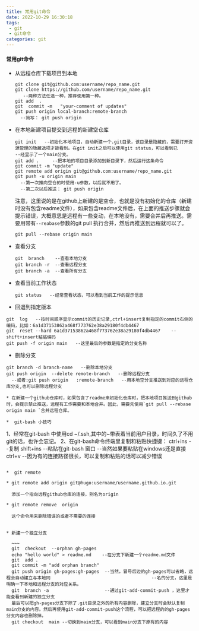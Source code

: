 ```yaml
---
title: 常用git命令
date: 2022-10-29 16:30:18
tags:
 - git
 - git命令
categories: git 
---
```




#### 常用git命令

* 从远程仓库下载项目到本地

  ~~~
  git clone git@github.com:username/repo_name.git     
  git clone https://github.com/username/repo_name.git 
     --两种方法任选一种，推荐使用第一种。
  git add  .
  git  commit -m   "your-comment of updates"
  git push origin local-branch:remote-branch
    --简写： git push origin
  ~~~

* 在本地新建项目提交到远程的新建空仓库

  ~~~
  git init   --初始化本地项目，自动新建一个.git目录，该目录是隐藏的，需要打开资源管理的隐藏选项才能看到。在git init之后可以使用git status，可以看到已            --经显示了一个main分支。
  git add .     --把本地的项目目录添加到新目录下，然后运行这条命令
  git commit -m "update"
  git remote add origin git@github.com:username/repo_name.git 
  git push -u origin main 
    --第一次推向空仓的时使用-u参数，以后就不用了。
    --第二次以后推送： git push origin  
  ~~~

  <!--more-->

  注意，这里说的是在github上新建的是空仓，也就是没有初始化的仓库（新建时没有包含readme文件），如果包含readme文件后，在上面的推送步骤就会提示错误，大概意思是远程有一些变动，在本地没有，需要合并后再推送。需要用带有`--reabase`参数的git pull 执行合并，然后再推送到远程就可以了。

  `git pull --rebase origin main`

  

* 查看分支

  ~~~
  git  branch    --查看本地分支
  git branch -r  --查看远程分支
  git branch -a  --查看所有分支
  ~~~
  
* 查看当前工作状态
  ~~~
  git status   --经常查看状态，可以看到当前工作的提示信息
  ~~~

*   回退到指定版本
  
  ~~~
  git  log   --按时间顺序显示commit的历史记录,ctrl+insert复制指定的commit右侧的编码，比如：6a1d37153862a468f773762e38a29180f4db4467
  git  reset --hard 6a1d37153862a468f773762e38a29180f4db4467    --shift+insert粘贴编码
  git push -f origin main   --这里最后的参数是指定的分支名称   
  
  ~~~
  
  
  
*    删除分支

  ~~~
  git branch -d branch-name   --删除本地分支
  git push origin  --delete remote-branch   --删除远程分支
    --或者:git push origin   :remote-branch   --用本地空分支推送到对应的远程仓库分支,也可以删除远程分支

* 在新建一个github仓库时，如果包含了readme来初始化仓库时，把本地项目推送到github时，会提示禁止推送，远程有工作需要和本地合并。因此，需要先使用`git pull --rebase origin main `合并远程仓库。

*  git-bash 小技巧
  ~~~
  1、经常在git-bash 中使用cd ~/.ssh,其中的~带表着当前用户目录，时间久了不用git的话，也许会忘记。
  2、在git-bash命令终端里复制和粘贴快捷键：
      ctrl+ins     --复制
      shift+ins    --粘贴在git-bash 窗口
                   --当然如果要粘贴在windows还是直接ctrl+v
                   --因为有的连接路径很长，可以复制和粘贴的话可以减少错误 
  ~~~
  
*  git remote 

  * git remote add origin git@hugo:username/username.github.io.git

    添加一个指向远程github仓库的连接，别名为origin 

  * git remote remove  origin 

    这个命令用来删除错误的或者不需要的连接


 * 新建一个独立分支

    ~~~
    git  checkout  --orphan gh-pages
    echo "hello world" > readme.md    --在分支下新建一个readme.md文件
    git  add .
    git commit -m "add orphan branch"
    git push origin gh-pages:gh-pages  --当然，冒号后边的gh-pages可以省略，远程会自动建立与本地同                                      --名的分支，这里是明确一下本地和远程分支的对应关系。
    git  branch -a                     --通过git-add-commit-push ，这里才能查看到新建的独立分支
    最后可以把gh-pages分支下除了.git目录之外的所有内容删除，建立分支时会默认复制main分支的内容。然后再使用git-add-commit-push这个流程，可以把远程的的gh-pages分支内容也删除掉。
    git checkout  main --切换到main分支，可以看到main分支下原有的内容

  



